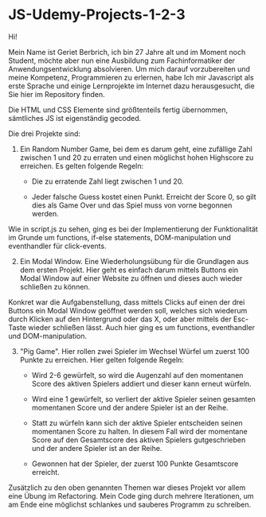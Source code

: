 # JS-Udemy-Projects-1-2-3

Hi!

Mein Name ist Geriet Berbrich, ich bin 27 Jahre alt und im Moment noch Student, möchte aber nun eine Ausbildung zum Fachinformatiker der Anwendungsentwicklung absolvieren. Um mich darauf vorzubereiten und meine Kompetenz, Programmieren zu erlernen, habe Ich mir Javascript als erste Sprache und einige Lernprojekte im Internet dazu herausgesucht, die Sie hier im Repository finden.

Die HTML und CSS Elemente sind größtenteils fertig übernommen, sämtliches JS ist eigenständig gecoded.

Die drei Projekte sind:

1. Ein Random Number Game, bei dem es darum geht, eine zufällige Zahl zwischen 1 und 20 zu erraten und einen möglichst hohen Highscore zu erreichen. Es gelten folgende Regeln:

   - Die zu erratende Zahl liegt zwischen 1 und 20.

   - Jeder falsche Guess kostet einen Punkt. Erreicht der Score 0, so gilt dies als Game Over und das Spiel muss von vorne begonnen werden.

Wie in script.js zu sehen, ging es bei der Implementierung der Funktionalität im Grunde um functions, if-else statements, DOM-manipulation und eventhandler für click-events.

2. Ein Modal Window. Eine Wiederholungsübung für die Grundlagen aus dem ersten Projekt. Hier geht es einfach darum mittels Buttons ein Modal Window auf einer Website zu öffnen und dieses auch wieder schließen zu können.

Konkret war die Aufgabenstellung, dass mittels Clicks auf einen der drei Buttons ein Modal Window geöffnet werden soll, welches sich wiederum durch Klicken auf den Hintergrund oder das X, oder aber mittels der Esc-Taste wieder schließen lässt. Auch hier ging es um functions, eventhandler und DOM-manipulation.

3. "Pig Game". Hier rollen zwei Spieler im Wechsel Würfel um zuerst 100 Punkte zu erreichen. Hier gelten folgende Regeln:

   - Wird 2-6 gewürfelt, so wird die Augenzahl auf den momentanen Score des aktiven Spielers addiert und dieser kann erneut würfeln.

   - Wird eine 1 gewürfelt, so verliert der aktive Spieler seinen gesamten momentanen Score und der andere Spieler ist an der Reihe.

   - Statt zu würfeln kann sich der aktive Spieler entscheiden seinen momentanen Score zu halten. In diesem Fall wird der momentane Score auf den Gesamtscore des aktiven Spielers gutgeschrieben und der andere Spieler ist an der Reihe.

   - Gewonnen hat der Spieler, der zuerst 100 Punkte Gesamtscore erreicht.

Zusätzlich zu den oben genannten Themen war dieses Projekt vor allem eine Übung im Refactoring. Mein Code ging durch mehrere Iterationen, um am Ende eine möglichst schlankes und sauberes Programm zu schreiben.
